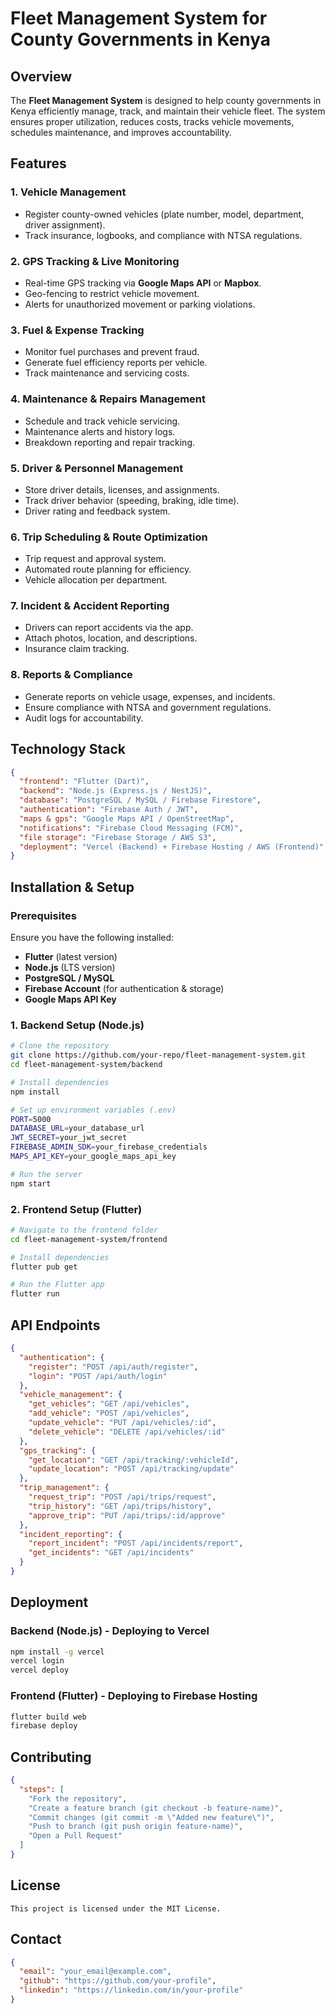 # Fleet Management System for County Governments in Kenya

## Overview
The **Fleet Management System** is designed to help county governments in Kenya efficiently manage, track, and maintain their vehicle fleet. The system ensures proper utilization, reduces costs, tracks vehicle movements, schedules maintenance, and improves accountability.

## Features
### 1. Vehicle Management
- Register county-owned vehicles (plate number, model, department, driver assignment).
- Track insurance, logbooks, and compliance with NTSA regulations.

### 2. GPS Tracking & Live Monitoring
- Real-time GPS tracking via **Google Maps API** or **Mapbox**.
- Geo-fencing to restrict vehicle movement.
- Alerts for unauthorized movement or parking violations.

### 3. Fuel & Expense Tracking
- Monitor fuel purchases and prevent fraud.
- Generate fuel efficiency reports per vehicle.
- Track maintenance and servicing costs.

### 4. Maintenance & Repairs Management
- Schedule and track vehicle servicing.
- Maintenance alerts and history logs.
- Breakdown reporting and repair tracking.

### 5. Driver & Personnel Management
- Store driver details, licenses, and assignments.
- Track driver behavior (speeding, braking, idle time).
- Driver rating and feedback system.

### 6. Trip Scheduling & Route Optimization
- Trip request and approval system.
- Automated route planning for efficiency.
- Vehicle allocation per department.

### 7. Incident & Accident Reporting
- Drivers can report accidents via the app.
- Attach photos, location, and descriptions.
- Insurance claim tracking.

### 8. Reports & Compliance
- Generate reports on vehicle usage, expenses, and incidents.
- Ensure compliance with NTSA and government regulations.
- Audit logs for accountability.

## Technology Stack
```json
{
  "frontend": "Flutter (Dart)",
  "backend": "Node.js (Express.js / NestJS)",
  "database": "PostgreSQL / MySQL / Firebase Firestore",
  "authentication": "Firebase Auth / JWT",
  "maps & gps": "Google Maps API / OpenStreetMap",
  "notifications": "Firebase Cloud Messaging (FCM)",
  "file storage": "Firebase Storage / AWS S3",
  "deployment": "Vercel (Backend) + Firebase Hosting / AWS (Frontend)"
}
```

## Installation & Setup
### Prerequisites
Ensure you have the following installed:
- **Flutter** (latest version)
- **Node.js** (LTS version)
- **PostgreSQL / MySQL**
- **Firebase Account** (for authentication & storage)
- **Google Maps API Key**

### 1. Backend Setup (Node.js)
```sh
# Clone the repository
git clone https://github.com/your-repo/fleet-management-system.git
cd fleet-management-system/backend

# Install dependencies
npm install

# Set up environment variables (.env)
PORT=5000
DATABASE_URL=your_database_url
JWT_SECRET=your_jwt_secret
FIREBASE_ADMIN_SDK=your_firebase_credentials
MAPS_API_KEY=your_google_maps_api_key

# Run the server
npm start
```

### 2. Frontend Setup (Flutter)
```sh
# Navigate to the frontend folder
cd fleet-management-system/frontend

# Install dependencies
flutter pub get

# Run the Flutter app
flutter run
```

## API Endpoints
```json
{
  "authentication": {
    "register": "POST /api/auth/register",
    "login": "POST /api/auth/login"
  },
  "vehicle_management": {
    "get_vehicles": "GET /api/vehicles",
    "add_vehicle": "POST /api/vehicles",
    "update_vehicle": "PUT /api/vehicles/:id",
    "delete_vehicle": "DELETE /api/vehicles/:id"
  },
  "gps_tracking": {
    "get_location": "GET /api/tracking/:vehicleId",
    "update_location": "POST /api/tracking/update"
  },
  "trip_management": {
    "request_trip": "POST /api/trips/request",
    "trip_history": "GET /api/trips/history",
    "approve_trip": "PUT /api/trips/:id/approve"
  },
  "incident_reporting": {
    "report_incident": "POST /api/incidents/report",
    "get_incidents": "GET /api/incidents"
  }
}
```

## Deployment
### Backend (Node.js) - Deploying to Vercel
```sh
npm install -g vercel
vercel login
vercel deploy
```

### Frontend (Flutter) - Deploying to Firebase Hosting
```sh
flutter build web
firebase deploy
```

## Contributing
```json
{
  "steps": [
    "Fork the repository",
    "Create a feature branch (git checkout -b feature-name)",
    "Commit changes (git commit -m \"Added new feature\")",
    "Push to branch (git push origin feature-name)",
    "Open a Pull Request"
  ]
}
```

## License
```text
This project is licensed under the MIT License.
```

## Contact
```json
{
  "email": "your_email@example.com",
  "github": "https://github.com/your-profile",
  "linkedin": "https://linkedin.com/in/your-profile"
}
